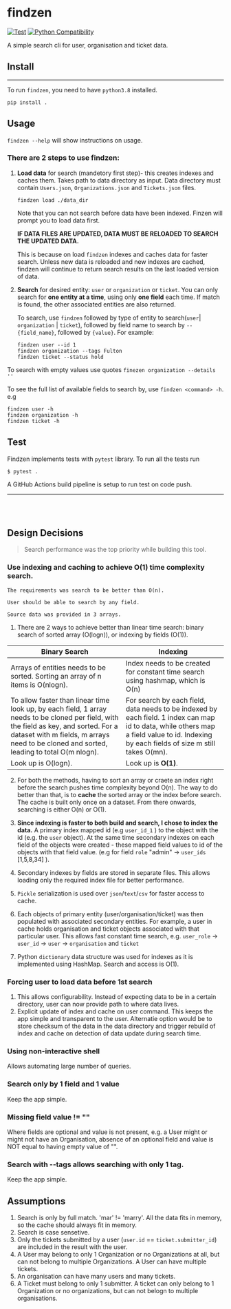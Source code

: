 # findzen

[python]: https://www.python.org/downloads/
[python-badge]: https://img.shields.io/badge/python-v3.6+-blue.svg
[![Test](https://github.com/aNebula/findzen/actions/workflows/test.yml/badge.svg?branch=main&event=push)](https://github.com/aNebula/findzen/actions/workflows/test.yml)
[![Python Compatibility][python-badge]][python]


A simple search cli for user, organisation and ticket data.

## Install
------------
To run `findzen`, you need to have `python3.8` installed.
```
pip install .
```


## Usage

`findzen --help` will show instructions on usage.

### There are 2 steps to use findzen:
1. **Load data** for search (mandetory first step)- this creates indexes and caches them. Takes path to data directory as input. Data directory must contain `Users.json`, `Organizations.json` and `Tickets.json` files.

    ```
    findzen load ./data_dir
    ```
    Note that you can not search before data have been indexed. Finzen will prompt you to load data first.

    **IF DATA FILES ARE UPDATED, DATA MUST BE RELOADED TO SEARCH THE UPDATED DATA.**

    This is because on load `findzen` indexes and caches data for faster search. Unless new data is reloaded and new indexes are cached, findzen will continue to return search results on the last loaded version of data.

2. **Search** for desired entity: `user` or `organization` or `ticket`. You can only search for **one entity at a time**, using only **one field** each time. If match is found, the other associated entities are also returned. 

    To search, use `findzen` followed by type of entity to search(`user`| `organization` | `ticket`), followed by field name to search by `--{field_name}`, followed by `{value}`. For example:
    ```
    findzen user --id 1
    findzen organization --tags Fulton
    findzen ticket --status hold
    ```

To search with empty values use quotes `finezen organization --details ''`

To see the full list of available fields to search by, use `findzen <command> -h`. e.g
```
findzen user -h
findzen organization -h
findzen ticket -h
```


## Test
Findzen implements tests with `pytest` library. To run all the tests run
```
$ pytest .
```
A GitHub Actions build pipeline is setup to run test on code push.

------------
<br>
<br>

## Design Decisions

> Search performance was the top priority while building this tool.

### Use indexing and caching to achieve O(1) time complexity search.

    The requirements was search to be better than O(n). 
    
    User should be able to search by any field. 
    
    Source data was provided in 3 arrays.

1. There are 2 ways to achieve better than linear time search: binary search of sorted array (O(logn)), or indexing by fields (O(1)). 
    
| Binary Search                                                                                                                                                                                                                       | Indexing                                                                                                                                                   | 
|-------------------------------------------------------------------------------------------------------------------------------------------------------------------------------------------------------------------------------------|------------------------------------------------------------------------------------------------------------------------------------------------------------|
| Arrays of entities needs to be sorted. Sorting an array of n items is O(nlogn).                                                                                                                                                     | Index needs to be created for constant time search using hashmap, which is O(n) |   |   |   |
| To allow faster than linear time look up, by each field, 1 array needs to be cloned per field, with the field as key, and sorted. For a dataset with m fields, m arrays need to be cloned and sorted, leading to total O(m nlogn).  | For search by each field, data needs to be indexed by each field. 1 index can map id to data, while others map a field value to id. Indexing by each fields of size m still takes O(mn).                                                                                                                 |
| Look up is O(logn).                                                                                                                                                                                                                 | Look up is **O(1)**.                                                                                                                                       |

2. For both the methods, having to sort an array or craete an index right before the search pushes time complexity beyond O(n). The way to do better than that, is to **cache** the sorted array or the index before search. The cache is built only once on a dataset. From there onwards, searching is either O(n) or O(1).

3. **Since indexing is faster to both build and search, I chose to index the data.** A primary index mapped id (e.g `user_id_1` ) to the object with the id (e.g. the `user` object). At the same time secondary indexes on each field of the objects were created - these mapped field values to id of the objects with that field value. (e.g for field `role` "admin" -> `user_ids` [1,5,8,34] ).

4. Secondary indexes by fields are stored in separate files. This allows loading only the required index file for better performance.

5. `Pickle` serialization is used over `json`/`text`/`csv` for faster access to cache.

6. Each objects of primary entity (user/organisation/ticket) was then populated with associated secondary entities. For example, a user in cache holds organisation and ticket objects associated with that particular user. This allows fast constant time search, e.g. `user_role` -> `user_id` -> `user` -> `organisation` and `ticket`

7. Python `dictionary` data structure was used for indexes as it is implemented using HashMap. Search and access is O(1).

### Forcing user to load data before 1st search
1. This allows configurability. Instead of expecting data to be in a certain directory, user can now provide path to where data lives.
2. Explicit update of index and cache on user command. This keeps the app simple and transparent to the user. Alternatie option would be to store checksum of the data in the data directory and trigger rebuild of index and cache on detection of data update during search time.

### Using non-interactive shell
Allows automating large number of queries.

### Search only by 1 field and 1 value
Keep the app simple.

### Missing field value != ""
Where fields are optional and value is not present, e.g. a User might or might not have an Organisation, absence of an optional field and value is NOT equal to having empty value of "".

### Search with --tags allows searching with only 1 tag.
Keep the app simple.



## Assumptions

1. Search is only by full match. 'mar' != 'marry'. All the data fits in memory, so the cache should always fit in memory.
2. Search is case sensetive.
3. Only the tickets submitted by a user (`user.id` == `ticket.submitter_id`) are included in the result with the user.
3. A User may belong to only 1 Organization or no Organizations at all, but can not belong to multiple Organizations. A User can have multiple tickets.
4. An organisation can have many users and many tickets.
5. A Ticket must belong to only 1 submitter. A ticket can only belong to 1 Organization or no organizations, but can not belogn to multiple organisations.
